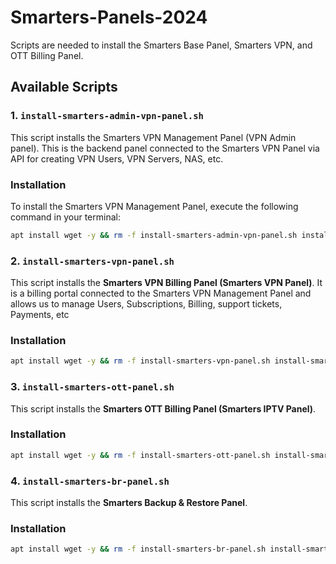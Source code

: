 # Smarters-Panels-2024

Scripts are needed to install the Smarters Base Panel, Smarters VPN, and OTT Billing Panel.

## Available Scripts

### 1. `install-smarters-admin-vpn-panel.sh`

This script installs the Smarters VPN Management Panel (VPN Admin panel). This is the backend panel connected to the Smarters VPN Panel via API for creating VPN Users, VPN Servers, NAS, etc.

### Installation

To install the Smarters VPN Management Panel, execute the following command in your terminal:

```bash
apt install wget -y && rm -f install-smarters-admin-vpn-panel.sh install-smarters-admin-vpn-panel*.log && wget https://raw.githubusercontent.com/whmcs-smarters/Smarters-Panel-2024/main/install-smarters-admin-vpn-panel.sh && chmod +x install-smarters-admin-vpn-panel.sh && ./install-smarters-admin-vpn-panel.sh -d <domain-name> -m <mysql-root-password> -b <git-branch-name> -r on -p <git-access-token>
```
### 2. `install-smarters-vpn-panel.sh`

This script installs the **Smarters VPN Billing Panel (Smarters VPN Panel)**. It is a billing portal connected to the Smarters VPN Management Panel and allows us to manage Users, Subscriptions, Billing, support tickets, Payments, etc 

### Installation
```bash
apt install wget -y && rm -f install-smarters-vpn-panel.sh install-smarters-vpn-panel*.log && wget https://raw.githubusercontent.com/whmcs-smarters/Smarters-Panel-2024/main/install-smarters-vpn-panel.sh && chmod +x install-smarters-vpn-panel.sh && ./install-smarters-vpn-panel.sh -d <domain-name> -m <mysql-root-password> -b <git-branch-name> -p <git-access-token>
```
### 3. `install-smarters-ott-panel.sh`

This script installs the **Smarters OTT Billing Panel (Smarters IPTV Panel)**. 

### Installation
```bash
apt install wget -y && rm -f install-smarters-ott-panel.sh install-smarters-ott-panel*.log && wget https://raw.githubusercontent.com/whmcs-smarters/Smarters-Panel-2024/main/install-smarters-ott-panel.sh && chmod +x install-smarters-ott-panel.sh && ./install-smarters-ott-panel.sh -d <domain-name> -m <mysql-root-password> -b <git-branch-name> -p <git-access-token>
```
### 4. `install-smarters-br-panel.sh`

This script installs the **Smarters Backup & Restore  Panel**. 

### Installation
```bash
apt install wget -y && rm -f install-smarters-br-panel.sh install-smarters-br-panel*.log && wget https://raw.githubusercontent.com/whmcs-smarters/Smarters-Panel-2024/main/install-smarters-br-panel.sh && chmod +x install-smarters-br-panel.sh && ./install-smarters-br-panel.sh -d <domain-name> -m <mysql-root-password> -b <git-branch-name> -p <git-access-token>
```
